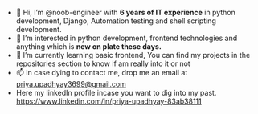 - 👋 Hi, I’m @noob-engineer with <b>6 years of IT experience</b> in python development, Django, Automation testing and shell scripting development.
- 👀 I’m interested in python development, frontend technologies and anything which is <b>new on plate these days.</b>
- 🌱 I’m currently learning basic frontend, You can find my projects in the repositories section to know if am really into it or not
- 📫 In case dying to contact me, drop me an email at priya.upadhyay3699@gmail.com
- Here my linkedIn profile incase you want to dig into my past.
  https://www.linkedin.com/in/priya-upadhyay-83ab38111


